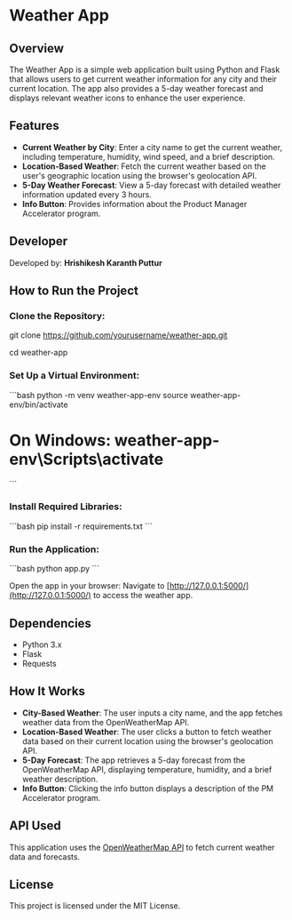 # Weather App

## Overview
The Weather App is a simple web application built using Python and Flask that allows users to get current weather information for any city and their current location. The app also provides a 5-day weather forecast and displays relevant weather icons to enhance the user experience.

## Features
- **Current Weather by City**: Enter a city name to get the current weather, including temperature, humidity, wind speed, and a brief description.
- **Location-Based Weather**: Fetch the current weather based on the user's geographic location using the browser's geolocation API.
- **5-Day Weather Forecast**: View a 5-day forecast with detailed weather information updated every 3 hours.
- **Info Button**: Provides information about the Product Manager Accelerator program.

## Developer
Developed by: **Hrishikesh Karanth Puttur**

## How to Run the Project

### Clone the Repository:

git clone https://github.com/yourusername/weather-app.git

cd weather-app


### Set Up a Virtual Environment:
\```bash
python -m venv weather-app-env
source weather-app-env/bin/activate
# On Windows: weather-app-env\Scripts\activate
\```

### Install Required Libraries:
\```bash
pip install -r requirements.txt
\```

### Run the Application:
\```bash
python app.py
\```

Open the app in your browser: Navigate to [http://127.0.0.1:5000/](http://127.0.0.1:5000/) to access the weather app.

## Dependencies
- Python 3.x
- Flask
- Requests

## How It Works
- **City-Based Weather**: The user inputs a city name, and the app fetches weather data from the OpenWeatherMap API.
- **Location-Based Weather**: The user clicks a button to fetch weather data based on their current location using the browser's geolocation API.
- **5-Day Forecast**: The app retrieves a 5-day forecast from the OpenWeatherMap API, displaying temperature, humidity, and a brief weather description.
- **Info Button**: Clicking the info button displays a description of the PM Accelerator program.

## API Used
This application uses the [OpenWeatherMap API](https://openweathermap.org/api) to fetch current weather data and forecasts.

## License
This project is licensed under the MIT License.
